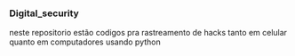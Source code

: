 ### Digital_security

neste repositorio estão codigos pra rastreamento de hacks tanto em celular quanto em computadores usando python
